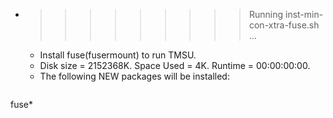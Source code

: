 * >>>>>>>>> Running inst-min-con-xtra-fuse.sh ...
  * Install fuse(fusermount) to run TMSU.
  * Disk size = 2152368K. Space Used = 4K. Runtime = 00:00:00:00.
  * The following NEW packages will be installed:
  ```bash
fuse*
  ```
